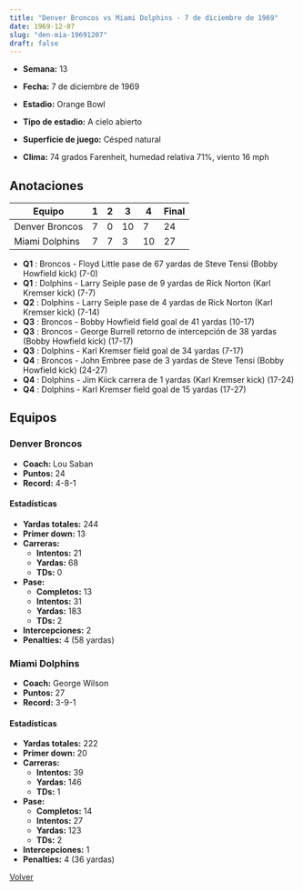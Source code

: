 ```yaml
---
title: "Denver Broncos vs Miami Dolphins - 7 de diciembre de 1969"
date: 1969-12-07
slug: "den-mia-19691207"
draft: false
---
```


* **Semana:** 13
* **Fecha:** 7 de diciembre de 1969

* **Estadio:** Orange Bowl
* **Tipo de estadio:** A cielo abierto
* **Superficie de juego:** Césped natural
* **Clima:** 74 grados Farenheit, humedad relativa 71%, viento 16 mph





## Anotaciones
| Equipo | 1 | 2 | 3 | 4 | Final |
|--------|---|---|---|---|-------|
| Denver Broncos  | 7 | 0 | 10 | 7  | 24 |
| Miami Dolphins  | 7 | 7 | 3 | 10  | 27 |
* **Q1** : Broncos - Floyd Little pase de 67 yardas de Steve Tensi (Bobby Howfield kick) (7-0)
* **Q1** : Dolphins - Larry Seiple pase de 9 yardas de Rick Norton (Karl Kremser kick) (7-7)
* **Q2** : Dolphins - Larry Seiple pase de 4 yardas de Rick Norton (Karl Kremser kick) (7-14)
* **Q3** : Broncos - Bobby Howfield field goal de 41 yardas (10-17)
* **Q3** : Broncos - George Burrell retorno de intercepción de 38 yardas (Bobby Howfield kick) (17-17)
* **Q3** : Dolphins - Karl Kremser field goal de 34 yardas (7-17)
* **Q4** : Broncos - John Embree pase de 3 yardas de Steve Tensi (Bobby Howfield kick) (24-27)
* **Q4** : Dolphins - Jim Kiick carrera de 1 yardas (Karl Kremser kick) (17-24)
* **Q4** : Dolphins - Karl Kremser field goal de 15 yardas (17-27)


## Equipos


### Denver Broncos
* **Coach:** Lou Saban
* **Puntos:** 24
* **Record:** 4-8-1
#### Estadísticas
* **Yardas totales:** 244
* **Primer down:** 13
* **Carreras:**
  * **Intentos:** 21
  * **Yardas:** 68
  * **TDs:** 0
* **Pase:**
  * **Completos:** 13
  * **Intentos:** 31
  * **Yardas:** 183
  * **TDs:** 2
* **Intercepciones:** 2
* **Penalties:** 4 (58 yardas)

### Miami Dolphins
* **Coach:** George Wilson
* **Puntos:** 27
* **Record:** 3-9-1
#### Estadísticas
* **Yardas totales:** 222
* **Primer down:** 20
* **Carreras:**
  * **Intentos:** 39
  * **Yardas:** 146
  * **TDs:** 1
* **Pase:**
  * **Completos:** 14
  * **Intentos:** 27
  * **Yardas:** 123
  * **TDs:** 2
* **Intercepciones:** 1
* **Penalties:** 4 (36 yardas)


[Volver](/historia/1969)
